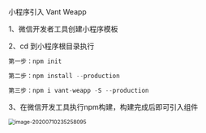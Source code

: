 小程序引入 Vant Weapp 



1、微信开发者工具创建小程序模板

2、cd 到小程序根目录执行

```kotlin
第一步：npm init

第二步：npm install --production

第三步：npm i vant-weapp -S --production
```

3、在微信开发工具执行npm构建，构建完成后即可引入组件

<img src="/Users/zhangchao/Library/Application Support/typora-user-images/image-20200710235258095.png" alt="image-20200710235258095" style="zoom:75%;" />